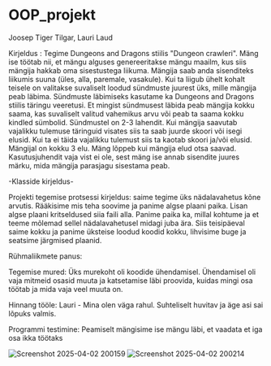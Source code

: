 # OOP_projekt
Joosep Tiger Tilgar, Lauri Laud

Kirjeldus : Tegime Dungeons and Dragons stiilis "Dungeon crawleri". Mäng ise töötab nii, et mängu alguses genereeritakse mängu maailm, kus siis mängija hakkab oma sisestustega liikuma. Mängija saab anda sisenditeks liikumis suuna (üles, alla, paremale, vasakule). Kui ta liigub ühelt kohalt teisele on valitakse suvaliselt loodud sündmuste juurest üks, mille mängija peab läbima. Sündmuste läbimiseks kasutame ka Dungeons and Dragons stiilis täringu veeretusi. Et mingist sündmusest läbida peab mängija kokku saama, kas suvaliselt valitud vahemikus arvu või peab ta saama kokku kindled sümbolid. Sündmustel on 2-3 lahendit. Kui mängija saavutab vajalikku tulemuse täringuid visates siis ta saab juurde skoori või isegi elusid. Kui ta ei täida vajalikku tulemust siis ta kaotab skoori ja/või elusid. Mängijal on kokku 3 elu. Mäng lõppeb kui mängija elud otsa saavad. Kasutusjuhendit vaja vist ei ole, sest mäng ise annab sisendite juures märku, mida mängija parasjagu sisestama peab.

-Klasside kirjeldus-

Projekti tegemise protsessi kirjeldus: saime tegime üks nädalavahetus kõne arvutis. Rääkisime mis teha soovime ja panime algse plaani paika. Lisan algse plaani kritseldused siia faili alla. Panime paika ka, millal kohtume ja et teeme mõlemad sellel nädalavahetusel midagi juba ära. Siis teisipäeval saime kokku ja panime üksteise loodud koodid kokku, lihvisime buge ja seatsime järgmised plaanid.

Rühmaliikmete panus:

Tegemise mured: Üks murekoht oli koodide ühendamisel. Ühendamisel oli vaja mitmeid osasid muuta ja katsetamise läbi proovida, kuidas mingi osa töötab ja mida vaja veel muuta on.

Hinnang tööle: Lauri - Mina olen väga rahul. Suhteliselt huvitav ja äge asi sai lõpuks valmis.

Programmi testimine: Peamiselt mängisime ise mängu läbi, et vaadata et iga osa ikka töötaks


![Screenshot 2025-04-02 200159](https://github.com/user-attachments/assets/a384f99e-0bdd-4cdb-ae3d-6f050929b849)
![Screenshot 2025-04-02 200214](https://github.com/user-attachments/assets/11c8c1e4-79c2-4592-912d-000021d20b3e)
